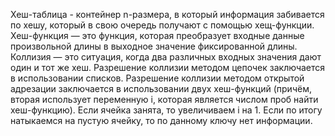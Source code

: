 Хеш-таблица - контейнер n-размера, в который информация забивается по хешу, который в свою очередь получают с помощью хещ-функции.
Хеш-функция — это функция, которая преобразует входные данные произвольной длины в выходное значение фиксированной длины.
Коллизия — это ситуация, когда два различных входных значения дают один и тот же хеш. 
Разрешение коллизии методом цепочек заключается в использовании списков.
Разрешение коллизии методом открытой адрезации заключается в использовании двух хеш-функций (причём, вторая использует переменную i, которая является числом проб найти хеш-функцию). Если ячейка занята, то увеличиваем i на 1. Если по итогу натыкаемся на пустую ячейку, то по данному ключу нет информации.
